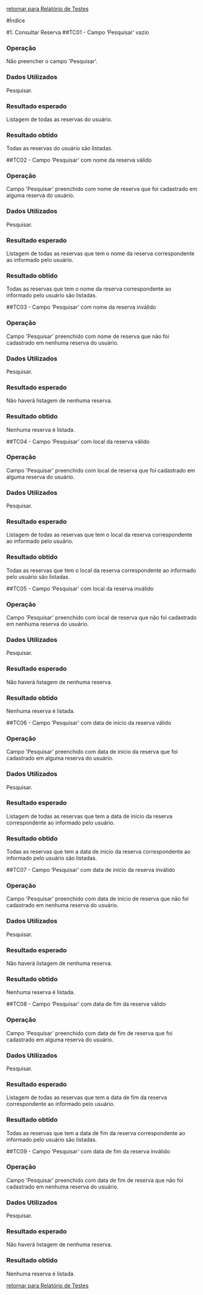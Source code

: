 [retornar para Relatório de Testes](https://github.com/fga-gpp-mds/2016.2-SAS_FGA/wiki/Relat%C3%B3rio-de-Testes)

#Índice
 
#1. Consultar Reserva
##TC01 - Campo ‘Pesquisar’ vazio
### Operação 
Não preencher o campo 'Pesquisar'.
### Dados Utilizados
Pesquisar.
### Resultado esperado
Listagem de todas as reservas do usuário. 
### Resultado obtido
Todas as reservas do usuário são listadas.


##TC02 - Campo ‘Pesquisar’ com nome da reserva válido
### Operação 
Campo 'Pesquisar' preenchido com nome de reserva que foi cadastrado em alguma reserva do usuário.
### Dados Utilizados
Pesquisar.
### Resultado esperado
Listagem de todas as reservas que tem o nome da reserva correspondente ao informado pelo usuário. 
### Resultado obtido
Todas as reservas que tem o nome da reserva correspondente ao informado pelo usuário são listadas.


##TC03 - Campo ‘Pesquisar’ com nome da reserva inválido
### Operação 
Campo 'Pesquisar' preenchido com nome de reserva que não foi cadastrado em nenhuma reserva do usuário.
### Dados Utilizados
Pesquisar.
### Resultado esperado
Não haverá listagem de nenhuma reserva.
### Resultado obtido
Nenhuma reserva é listada.


##TC04 - Campo ‘Pesquisar’ com local da reserva válido
### Operação 
Campo 'Pesquisar' preenchido com local de reserva que foi cadastrado em alguma reserva do usuário.
### Dados Utilizados
Pesquisar.
### Resultado esperado
Listagem de todas as reservas que tem o local da reserva correspondente ao informado pelo usuário. 
### Resultado obtido
Todas as reservas que tem o local da reserva correspondente ao informado pelo usuário são listadas.


##TC05 - Campo ‘Pesquisar’ com local da reserva inválido
### Operação 
Campo 'Pesquisar' preenchido com local de reserva que não foi cadastrado em nenhuma reserva do usuário.
### Dados Utilizados
Pesquisar.
### Resultado esperado
Não haverá listagem de nenhuma reserva.
### Resultado obtido
Nenhuma reserva é listada.

##TC06 - Campo ‘Pesquisar’ com data de início da reserva válido
### Operação 
Campo 'Pesquisar' preenchido com data de início da reserva que foi cadastrado em alguma reserva do usuário.
### Dados Utilizados
Pesquisar.
### Resultado esperado
Listagem de todas as reservas que tem a data de início da reserva correspondente ao informado pelo usuário. 
### Resultado obtido
Todas as reservas que tem a data de início da reserva correspondente ao informado pelo usuário são listadas.


##TC07 - Campo ‘Pesquisar’ com data de início da reserva inválido
### Operação 
Campo 'Pesquisar' preenchido com data de início de reserva que não foi cadastrado em nenhuma reserva do usuário.
### Dados Utilizados
Pesquisar.
### Resultado esperado
Não haverá listagem de nenhuma reserva.
### Resultado obtido
Nenhuma reserva é listada.


##TC08 - Campo ‘Pesquisar’ com data de fim da reserva válido
### Operação 
Campo 'Pesquisar' preenchido com data de fim de reserva que foi cadastrado em alguma reserva do usuário.
### Dados Utilizados
Pesquisar.
### Resultado esperado
Listagem de todas as reservas que tem a data de fim da reserva correspondente ao informado pelo usuário. 
### Resultado obtido
Todas as reservas que tem a data de fim da reserva correspondente ao informado pelo usuário são listadas.


##TC09 - Campo ‘Pesquisar’ com data de fim da reserva inválido
### Operação 
Campo 'Pesquisar' preenchido com data de fim de reserva que não foi cadastrado em nenhuma reserva do usuário.
### Dados Utilizados
Pesquisar.
### Resultado esperado
Não haverá listagem de nenhuma reserva.
### Resultado obtido
Nenhuma reserva é listada.

[retornar para Relatório de Testes](https://github.com/fga-gpp-mds/2016.2-SAS_FGA/wiki/Relat%C3%B3rio-de-Testes)